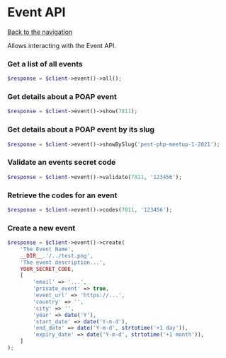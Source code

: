 # Event API

[Back to the navigation](README.md)

Allows interacting with the Event API.

### Get a list of all events

```php
$response = $client->event()->all();
```

### Get details about a POAP event

```php
$response = $client->event()->show(7811);
```

### Get details about a POAP event by its slug

```php
$response = $client->event()->showBySlug('pest-php-meetup-1-2021');
```

### Validate an events secret code

```php
$response = $client->event()->validate(7811, '123456');
```

### Retrieve the codes for an event

```php
$response = $client->event()->codes(7811, '123456');
```

### Create a new event

```php
$response = $client->event()->create(
    'The Event Name',
    __DIR__.'/../test.png',
    'The event description...',
    YOUR_SECRET_CODE,
    [
        'email' => '...',
        'private_event' => true,
        'event_url' => 'https://...',
        'country' => '',
        'city' => '',
        'year' => date('Y'),
        'start_date' => date('Y-m-d'),
        'end_date' => date('Y-m-d', strtotime('+1 day')),
        'expiry_date' => date('Y-m-d', strtotime('+1 month')),
    ]
);
```
